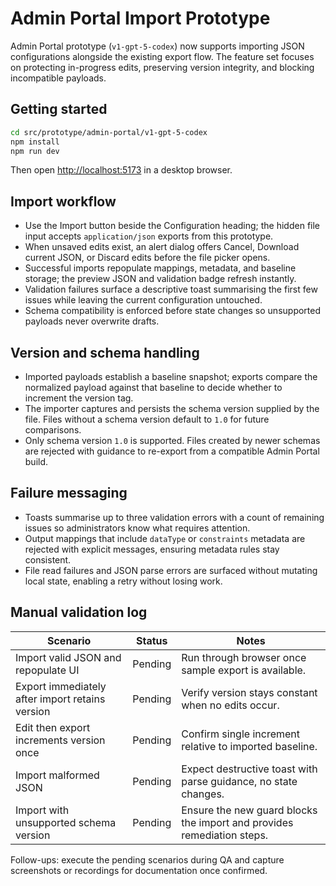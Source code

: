 # Admin Portal Import Prototype

Admin Portal prototype (`v1-gpt-5-codex`) now supports importing JSON configurations alongside the existing export flow. The feature set focuses on protecting in-progress edits, preserving version integrity, and blocking incompatible payloads.

## Getting started

```bash
cd src/prototype/admin-portal/v1-gpt-5-codex
npm install
npm run dev
```

Then open <http://localhost:5173> in a desktop browser.

## Import workflow

- Use the Import button beside the Configuration heading; the hidden file input accepts `application/json` exports from this prototype.
- When unsaved edits exist, an alert dialog offers Cancel, Download current JSON, or Discard edits before the file picker opens.
- Successful imports repopulate mappings, metadata, and baseline storage; the preview JSON and validation badge refresh instantly.
- Validation failures surface a descriptive toast summarising the first few issues while leaving the current configuration untouched.
- Schema compatibility is enforced before state changes so unsupported payloads never overwrite drafts.

## Version and schema handling

- Imported payloads establish a baseline snapshot; exports compare the normalized payload against that baseline to decide whether to increment the version tag.
- The importer captures and persists the schema version supplied by the file. Files without a schema version default to `1.0` for future comparisons.
- Only schema version `1.0` is supported. Files created by newer schemas are rejected with guidance to re-export from a compatible Admin Portal build.

## Failure messaging

- Toasts summarise up to three validation errors with a count of remaining issues so administrators know what requires attention.
- Output mappings that include `dataType` or `constraints` metadata are rejected with explicit messages, ensuring metadata rules stay consistent.
- File read failures and JSON parse errors are surfaced without mutating local state, enabling a retry without losing work.

## Manual validation log

| Scenario                                        | Status  | Notes                                                                  |
| ----------------------------------------------- | ------- | ---------------------------------------------------------------------- |
| Import valid JSON and repopulate UI             | Pending | Run through browser once sample export is available.                   |
| Export immediately after import retains version | Pending | Verify version stays constant when no edits occur.                     |
| Edit then export increments version once        | Pending | Confirm single increment relative to imported baseline.                |
| Import malformed JSON                           | Pending | Expect destructive toast with parse guidance, no state changes.        |
| Import with unsupported schema version          | Pending | Ensure the new guard blocks the import and provides remediation steps. |

Follow-ups: execute the pending scenarios during QA and capture screenshots or recordings for documentation once confirmed.
